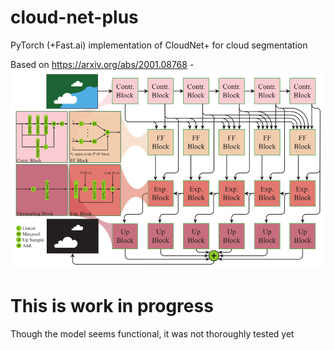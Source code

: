 # cloud-net-plus
PyTorch (+Fast.ai) implementation of CloudNet+ for cloud segmentation

Based on https://arxiv.org/abs/2001.08768 -
![Overview](doc/cloud-net-plus-diagram.png)
# This is work in progress
Though the model seems functional, it was not thoroughly tested yet

